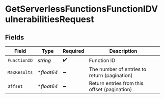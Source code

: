 # GetServerlessFunctionsFunctionIDVulnerabilitiesRequest


## Fields

| Field                                        | Type                                         | Required                                     | Description                                  |
| -------------------------------------------- | -------------------------------------------- | -------------------------------------------- | -------------------------------------------- |
| `FunctionID`                                 | *string*                                     | :heavy_check_mark:                           | Function ID                                  |
| `MaxResults`                                 | **float64*                                   | :heavy_minus_sign:                           | The number of entries to return (pagination) |
| `Offset`                                     | **float64*                                   | :heavy_minus_sign:                           | Return entries from this offset (pagination) |